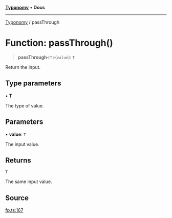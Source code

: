 [**Typonomy**](../README.md) • **Docs**

***

[Typonomy](../globals.md) / passThrough

# Function: passThrough()

> **passThrough**\<`T`\>(`value`): `T`

Return the input.

## Type parameters

• **T**

The type of value.

## Parameters

• **value**: `T`

The input value.

## Returns

`T`

The same input value.

## Source

[fp.ts:167](https://github.com/softcraft-development/typonomy/blob/5469316e6ff7a55df7069c91f81292468fab4b62/src/fp.ts#L167)
